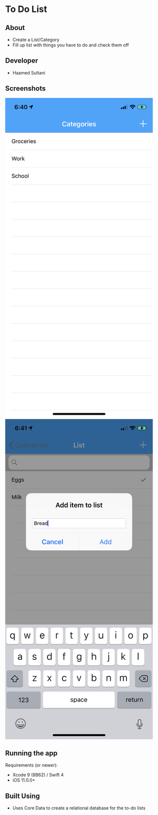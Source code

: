 # To Do List

## About
- Create a List/Category
- Fill up list with things you have to do and check them off


## Developer
- Haamed Sultani

## Screenshots
![Category page](/categoryscreen.png)
![Logged in HUD](/listscreen.png)


## Running the app
Requirements (or newer):
- Xcode 9 (8B62) / Swift 4
- iOS 11.0.0+

## Built Using
-  Uses Core Data to create a relational database for the to-do lists

